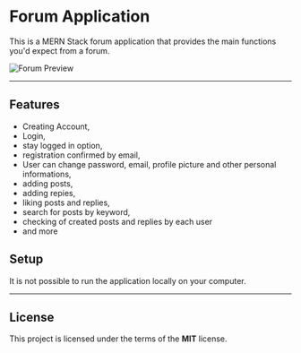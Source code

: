 Forum Application
============

This is a MERN Stack forum application that provides the main functions you'd expect from a forum.

![Forum Preview](http://i.imgur.com/lgRe8z4.png)

---

## Features
- Creating Account,
- Login,
- stay logged in option,
- registration confirmed by email,
- User can change password, email, profile picture and other personal informations,
- adding posts,
- adding repies,
- liking posts and replies,
- search for posts by keyword,
- checking of created posts and replies by each user
- and more

## Setup
It is not possible to run the application locally on your computer.

---

## License
This project is licensed under the terms of the **MIT** license.
